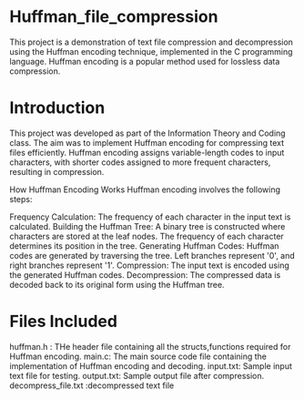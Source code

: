 # Huffman_file_compression
This project is a demonstration of text file compression and decompression using the Huffman encoding technique, implemented in the C programming language. Huffman encoding is a popular method used for lossless data compression.

# Introduction
This project was developed as part of the Information Theory and Coding class. The aim was to implement Huffman encoding for compressing text files efficiently. Huffman encoding assigns variable-length codes to input characters, with shorter codes assigned to more frequent characters, resulting in compression.

How Huffman Encoding Works
Huffman encoding involves the following steps:

Frequency Calculation: The frequency of each character in the input text is calculated.
Building the Huffman Tree: A binary tree is constructed where characters are stored at the leaf nodes. The frequency of each character determines its position in the tree.
Generating Huffman Codes: Huffman codes are generated by traversing the tree. Left branches represent '0', and right branches represent '1'.
Compression: The input text is encoded using the generated Huffman codes.
Decompression: The compressed data is decoded back to its original form using the Huffman tree.

# Files Included
huffman.h : THe header file containing all the structs,functions required for Huffman encoding.
main.c: The main source code file containing the implementation of Huffman encoding and decoding.
input.txt: Sample input text file for testing.
output.txt: Sample output file after compression.
decompress_file.txt :decompressed text file

